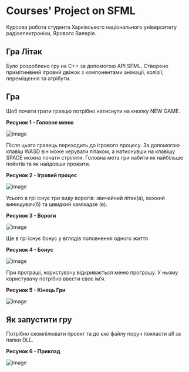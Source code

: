 # Courses' Project on SFML

  Курсова робота студента Харківського національного університету радіоелектроніки, Ярового Валерія.

## Гра Літак 

  Було розроблено гру на С++ за допомогою API SFML. Створено примітинвний ігровий двіжок з компонентами анімації, колізії, переміщення та атрібути.

## Гра

Щоб почати грати гравцю потрібно натиснути на кнопку NEW GAME.

**Рисунок 1 - Головне меню**

![image](https://user-images.githubusercontent.com/52313973/187089406-6cfbb446-8722-484f-835b-1de41fb97cd8.png)

Після цього гравець переходить до ігрового процесу. За допомогою клавіш WASD він може керувати літаком, а натиснувши на клавішу SPACE можна почати стріляти. Головна мета гри набити як найбільше пойнтів та як найдовши прожити.

**Рисунок 2 - Ігровий процес**

![image](https://user-images.githubusercontent.com/52313973/187089836-ca203d6b-838c-47cb-9803-f72d9970559b.png)

Усього в грі існує три виду ворогів: звичайний літак(а), важкий винищувач(б) та швидкий камікадзе (в).

**Рисунок 3 - Вороги**

![image](https://user-images.githubusercontent.com/52313973/187089926-625c0ecf-a16c-4e41-b23a-4aa77ce16ae0.png)

Ще в грі існує бонус у вглядів поповнення одного життя

**Рисунок 4 - Бонус**

![image](https://user-images.githubusercontent.com/52313973/187089938-cca03576-d8ee-4524-99d4-be98b2934158.png)

При програші, користувачу відкривається  меню програшу.  У ньому користувачу потрібно ввести своє ім’я.

**Рисунок 5 - Кінець Гри**

![image](https://user-images.githubusercontent.com/52313973/187089968-1421de86-ee43-4a22-bf6c-3a60b678753b.png)

## Як запустити гру 

Потрібно скомпілювати проект та до *exe* файлу поруч покласти *dll* за папки DLL.

**Рисунок 6 - Приклад**

![image](https://user-images.githubusercontent.com/52313973/187090104-82a7aa98-8ef0-4ff6-bf26-2aa407c2f1b1.png)


